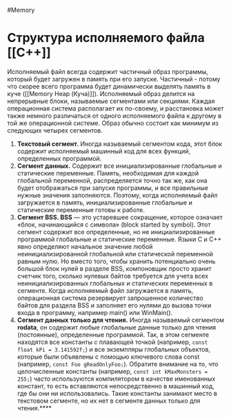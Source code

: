 #Memory
# Структура исполняемого файла [[C++]]
Исполняемый файл всегда содержит частичный образ программы, который будет загружен в память при его запуске. Частичный - потому что скорее всего программа будет динамически выделять память в куче ([[Memory Heap (Куча)]]).
Исполняемый образ делится на непрерывные блоки, называемые сегментами или секциями. Каждая операционная система располагает их по-своему, и расстановка может также немного различаться от одного исполняемого файла к другому в той же операционной системе. Образ обычно состоит как минимум из следующих четырех сегментов.
1. **Текстовый сегмент.** Иногда называемый сегментом кода, этот блок содержит исполняемый машинный код для всех функций, определенных программой.
2. **Сегмент данных.** Содержит все инициализированные глобальные и статические переменные. Память, необходимая для каждой глобальной переменной, распределяется точно так же, как она будет отображаться при запуске программы, и все правильные нужные значения заполняются. Поэтому, когда исполняемый файл загружается в память, инициализированные глобальные и статические переменные готовы к работе.
3. **Сегмент BSS. BSS** — это устаревшее сокращение, которое означает «блок, начинающийся с символа» (block started by symbol). Этот сегмент содержит все определенные, но не инициализированные программой глобальные и статические переменные. Языки C и C++ явно определяют начальное значение любой неинициализированной глобальной или статической переменной равным нулю. Но вместо того, чтобы хранить потенциально очень большой блок нулей в разделе BSS, компоновщик просто хранит счетчик того, сколько нулевых байтов требуется для учета всех неинициализированных глобальных и статических переменных в сегменте. Когда исполняемый файл загружается в память, операционная система резервирует запрошенное количество байтов для раздела BSS и заполняет его нулями до вызова точки входа в программу, например main() или WinMain().
4. **Сегмент данных только для чтения.** Иногда называемый сегментом **rodata**, он содержит любые глобальные данные только для чтения (постоянные), определенные программой. Так, в этом сегменте находятся все константы с плавающей точкой (например, `const float kPi = 3.141592f;`) и все экземпляры глобальных объектов, которые были объявлены с помощью ключевого слова const (например, `const Foo gReadOnlyFoo;`). Обратите внимание на то, что целочисленные константы (например, `const int kMaxMonsters = 255;`) часто используются компилятором в качестве именованных констант, то есть вставляются непосредственно в машинный код, где бы они ни использовались. Такие константы занимают место в текстовом сегменте, но их нет в сегменте данных только для чтения.****
